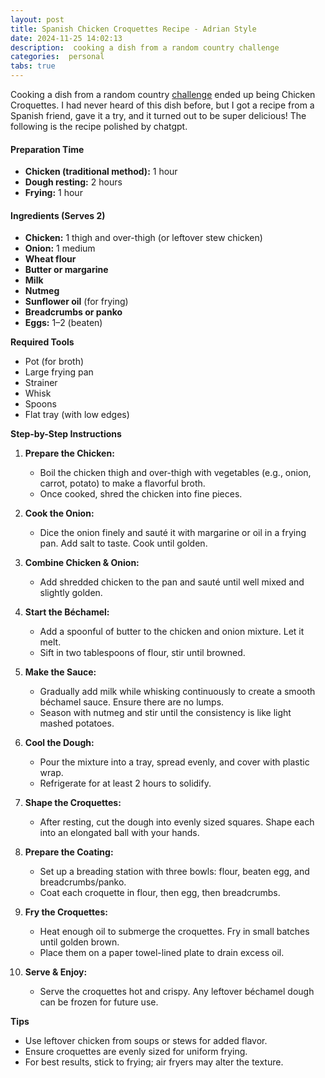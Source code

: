 ```yaml
---
layout: post
title: Spanish Chicken Croquettes Recipe - Adrian Style
date: 2024-11-25 14:02:13
description:  cooking a dish from a random country challenge
categories:  personal
tabs: true
---
```


Cooking a dish from a random country [challenge](https://aradar.blog/blog/2024/Small-light-challanges/) ended up being Chicken Croquettes. I had never heard of this dish before, but I got a recipe from a Spanish friend, gave it a try, and it turned out to be super delicious! The following is the recipe polished by chatgpt.

#### **Preparation Time**
- **Chicken (traditional method):** 1 hour
- **Dough resting:** 2 hours
- **Frying:** 1 hour


#### **Ingredients (Serves 2)**
- **Chicken:** 1 thigh and over-thigh (or leftover stew chicken)
- **Onion:** 1 medium
- **Wheat flour**
- **Butter or margarine**
- **Milk**
- **Nutmeg**
- **Sunflower oil** (for frying)
- **Breadcrumbs or panko**
- **Eggs:** 1–2 (beaten)

**Required Tools**
- Pot (for broth)
- Large frying pan
- Strainer
- Whisk
- Spoons
- Flat tray (with low edges)

**Step-by-Step Instructions**

1. **Prepare the Chicken:**
   - Boil the chicken thigh and over-thigh with vegetables (e.g., onion, carrot, potato) to make a flavorful broth.
   - Once cooked, shred the chicken into fine pieces.

2. **Cook the Onion:**
   - Dice the onion finely and sauté it with margarine or oil in a frying pan. Add salt to taste. Cook until golden.

3. **Combine Chicken & Onion:**
   - Add shredded chicken to the pan and sauté until well mixed and slightly golden.

4. **Start the Béchamel:**
   - Add a spoonful of butter to the chicken and onion mixture. Let it melt.
   - Sift in two tablespoons of flour, stir until browned.

5. **Make the Sauce:**
   - Gradually add milk while whisking continuously to create a smooth béchamel sauce. Ensure there are no lumps.
   - Season with nutmeg and stir until the consistency is like light mashed potatoes.

6. **Cool the Dough:**
   - Pour the mixture into a tray, spread evenly, and cover with plastic wrap.
   - Refrigerate for at least 2 hours to solidify.

7. **Shape the Croquettes:**
   - After resting, cut the dough into evenly sized squares. Shape each into an elongated ball with your hands.

8. **Prepare the Coating:**
   - Set up a breading station with three bowls: flour, beaten egg, and breadcrumbs/panko.
   - Coat each croquette in flour, then egg, then breadcrumbs.

9. **Fry the Croquettes:**
   - Heat enough oil to submerge the croquettes. Fry in small batches until golden brown.
   - Place them on a paper towel-lined plate to drain excess oil.

10. **Serve & Enjoy:**
    - Serve the croquettes hot and crispy. Any leftover béchamel dough can be frozen for future use.


 **Tips**
- Use leftover chicken from soups or stews for added flavor.
- Ensure croquettes are evenly sized for uniform frying.
- For best results, stick to frying; air fryers may alter the texture.
